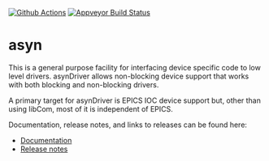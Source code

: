 [![Github Actions](https://github.com/epics-modules/asyn/actions/workflows/ci-scripts.yml/badge.svg)](https://github.com/epics-modules/asyn/actions/workflows/ci-scripts.yml)
[![Appveyor Build Status](https://ci.appveyor.com/api/projects/status/github/epics-modules/asyn?branch=master&svg=true)](https://ci.appveyor.com/project/MarkRivers/asyn)

asyn
====
This is a general purpose facility for interfacing device specific
code to low level drivers. asynDriver allows non-blocking device support that works
with both blocking and non-blocking drivers.

A primary target for asynDriver is EPICS IOC device support but, other than using
libCom, most of it is independent of EPICS.

Documentation, release notes, and links to releases can be found here:
* [Documentation](https://epics-modules.github.io/asyn)
* [Release notes](RELEASE.md)
